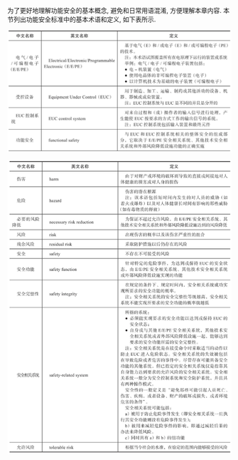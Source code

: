 
为了更好地理解功能安全的基本概念, 避免和日常用语混淆, 方便理解本章内容. 本节列出功能安全标准中的基本术语和定义, 如下表所示.

![2024-10-29-08-59-17.png](./images/2024-10-29-08-59-17.png)

![2024-10-29-08-59-30.png](./images/2024-10-29-08-59-30.png)
